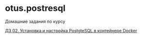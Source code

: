 # otus.postresql

Домашние задания по курсу


[ДЗ 02. Установка и настройка PostgteSQL в контейнере Docker](https://github.com/BerdnikovAE/otus.postresql/tree/main/02) <br>




